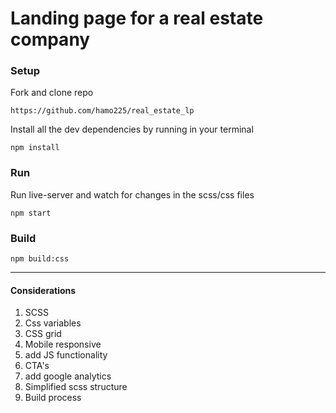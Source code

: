 # Landing page for a real estate company

### Setup 

Fork and clone repo
```
https://github.com/hamo225/real_estate_lp
```
Install all the dev dependencies by running in your terminal
```
npm install
``` 



### Run
Run live-server and watch for changes in the scss/css files
```
npm start
``` 



### Build
```
npm build:css
```

---

#### Considerations
1. SCSS
2. Css variables
3. CSS grid
4. Mobile responsive
5. add JS functionality
6. CTA's
7. add google analytics
8. Simplified scss structure
9. Build process

